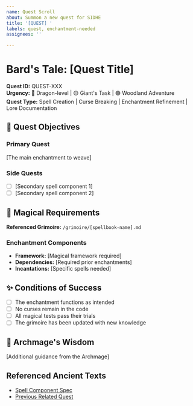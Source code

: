 ```yaml
---
name: Quest Scroll
about: Summon a new quest for SIDHE
title: '[QUEST] '
labels: quest, enchantment-needed
assignees: ''

---
```


# Bard's Tale: [Quest Title]

**Quest ID:** QUEST-XXX  
**Urgency:** 🔴 Dragon-level | 🟡 Giant's Task | 🟢 Woodland Adventure  
**Quest Type:** Spell Creation | Curse Breaking | Enchantment Refinement | Lore Documentation

## 🌟 Quest Objectives

### Primary Quest
[The main enchantment to weave]

### Side Quests
- [ ] [Secondary spell component 1]
- [ ] [Secondary spell component 2]

## 📜 Magical Requirements

**Referenced Grimoire:** `/grimoire/[spellbook-name].md`

### Enchantment Components
- **Framework:** [Magical framework required]
- **Dependencies:** [Required prior enchantments]
- **Incantations:** [Specific spells needed]

## ✨ Conditions of Success

- [ ] The enchantment functions as intended
- [ ] No curses remain in the code  
- [ ] All magical tests pass their trials
- [ ] The grimoire has been updated with new knowledge

## 🧙 Archmage's Wisdom

[Additional guidance from the Archmage]

## Referenced Ancient Texts
- [Spell Component Spec](grimoire/component-spec.md)
- [Previous Related Quest](chronicle/quest-xxx.md)